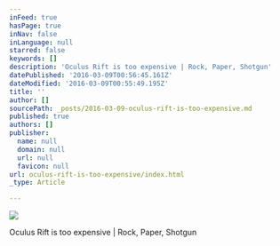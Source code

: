 ```yaml
---
inFeed: true
hasPage: true
inNav: false
inLanguage: null
starred: false
keywords: []
description: 'Oculus Rift is too expensive | Rock, Paper, Shotgun'
datePublished: '2016-03-09T00:56:45.161Z'
dateModified: '2016-03-09T00:55:49.195Z'
title: ''
author: []
sourcePath: _posts/2016-03-09-oculus-rift-is-too-expensive.md
published: true
authors: []
publisher:
  name: null
  domain: null
  url: null
  favicon: null
url: oculus-rift-is-too-expensive/index.html
_type: Article

---
```

![](https://the-grid-user-content.s3-us-west-2.amazonaws.com/f1a501ba-c339-47ee-ac61-64545e1a9b2e.png)

Oculus Rift is too expensive | Rock, Paper, Shotgun